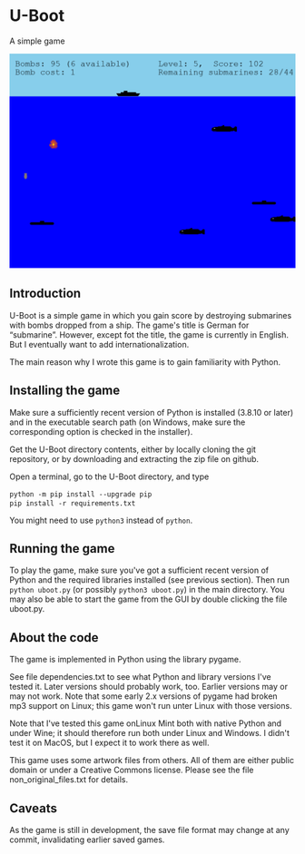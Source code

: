 # U-Boot
A simple game

![Screenshot](U-Boot-screenshot-1.png)

## Introduction

U-Boot is a simple game in which you gain score by destroying
submarines with bombs dropped from a ship. The game's title is
German for “submarine”. However, except fot the title, the game
is currently in English. But I eventually want to add
internationalization.

The main reason why I wrote this game is to gain familiarity
with Python.

## Installing the game

Make sure a sufficiently recent version of Python is installed
(3.8.10 or later) and in the executable search path (on Windows,
make sure the corresponding option is checked in the installer).

Get the U-Boot directory contents, either by locally cloning the
git repository, or by downloading and extracting the zip file
on github.

Open a terminal, go to the U-Boot directory, and type
```
python -m pip install --upgrade pip
pip install -r requirements.txt
```

You might need to use `python3` instead of `python`.

## Running the game

To play the game, make sure you've got a sufficient recent version
of Python and the required libraries installed (see previous section).
Then run `python uboot.py` (or possibly `python3 uboot.py`) in the
main directory. You may also be able to start the game from the GUI
by double clicking the file uboot.py.

## About the code

The game is implemented in Python using the library pygame.

See file dependencies.txt to see what Python and library versions
I've tested it. Later versions should probably work, too. Earlier
versions may or may not work. Note that some early 2.x versions
of pygame had broken mp3 support on Linux; this game won't run
unter Linux with those versions.

Note that I've tested this game onLinux Mint both with native Python
and under Wine; it should therefore run both under Linux and Windows.
I didn't test it on MacOS, but I expect it to work there as well.

This game uses some artwork files from others. All of them are either
public domain or under a Creative Commons license. Please see
the file non_original_files.txt for details.

## Caveats

As the game is still in development, the save file format may change
at any commit, invalidating earlier saved games.
